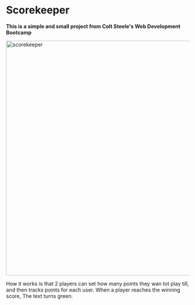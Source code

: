 # Scorekeeper

**This is a simple and small project from Colt Steele's Web Development Bootcamp**

<img width="644" alt="scorekeeper" src="https://user-images.githubusercontent.com/41349472/47259218-63c5c380-d474-11e8-909f-a69ae1265c87.png">

How it works is that 2 players can set how many points they wan tot play till, and then tracks points for each user. When a player reaches the winning score, The text turns green.
